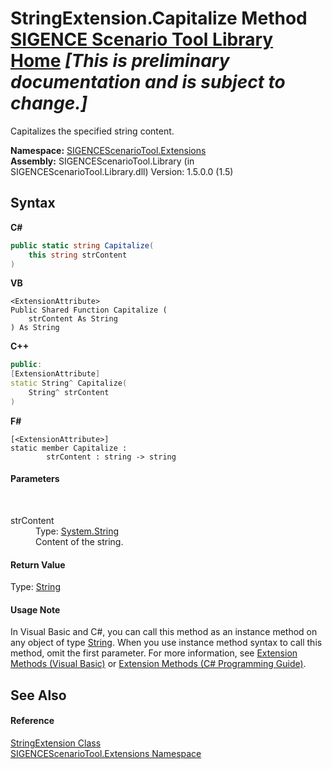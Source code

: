 # StringExtension.Capitalize Method <a href="https://github.com/ObiWanLansi/SIGENCE-Scenario-Tool">SIGENCE Scenario Tool Library Home</a> _**\[This is preliminary documentation and is subject to change.\]**_

Capitalizes the specified string content.

**Namespace:**&nbsp;<a href="f2af11f5-ae9d-3dcc-a4a9-ba07a037925f.md">SIGENCEScenarioTool.Extensions</a><br />**Assembly:**&nbsp;SIGENCEScenarioTool.Library (in SIGENCEScenarioTool.Library.dll) Version: 1.5.0.0 (1.5)

## Syntax

**C#**<br />
``` C#
public static string Capitalize(
	this string strContent
)
```

**VB**<br />
``` VB
<ExtensionAttribute>
Public Shared Function Capitalize ( 
	strContent As String
) As String
```

**C++**<br />
``` C++
public:
[ExtensionAttribute]
static String^ Capitalize(
	String^ strContent
)
```

**F#**<br />
``` F#
[<ExtensionAttribute>]
static member Capitalize : 
        strContent : string -> string 

```


#### Parameters
&nbsp;<dl><dt>strContent</dt><dd>Type: <a href="http://msdn2.microsoft.com/en-us/library/s1wwdcbf" target="_blank">System.String</a><br />Content of the string.</dd></dl>

#### Return Value
Type: <a href="http://msdn2.microsoft.com/en-us/library/s1wwdcbf" target="_blank">String</a><br />

#### Usage Note
In Visual Basic and C#, you can call this method as an instance method on any object of type <a href="http://msdn2.microsoft.com/en-us/library/s1wwdcbf" target="_blank">String</a>. When you use instance method syntax to call this method, omit the first parameter. For more information, see <a href="http://msdn.microsoft.com/en-us/library/bb384936.aspx">Extension Methods (Visual Basic)</a> or <a href="http://msdn.microsoft.com/en-us/library/bb383977.aspx">Extension Methods (C# Programming Guide)</a>.

## See Also


#### Reference
<a href="12417b32-74c3-2dac-886a-2d72d4bbf5b8.md">StringExtension Class</a><br /><a href="f2af11f5-ae9d-3dcc-a4a9-ba07a037925f.md">SIGENCEScenarioTool.Extensions Namespace</a><br />
